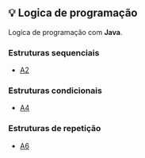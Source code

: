 ## 💡 Logica de programação

Logica de programação com **Java**.

### Estruturas sequenciais

-   [A2](A2)

### Estruturas condicionais

-   [A4](A4)

### Estruturas de repetição

-   [A6](A6)

